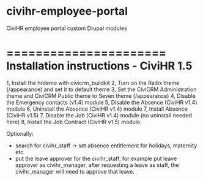 civihr-employee-portal
======================

CiviHR employee portal custom Drupal modules

======================
Installation instructions - CiviHR 1.5
======================

1, Install the hrdemo with civicrm_buildkit
2, Turn on the Radix theme (/appearance) and set it to default theme
3, Set the CiviCRM Administration theme and CiviCRM Public theme to Seven theme (/appearance)
4, Disable the Emergency contacts (v1.4) module
5, Disable the Absence (CiviHR v1.4) module
6, Uninstall the Absence (CiviHR v1.4) module
7, Install Absence (CiviHR v1.5)
7, Disable the Job (CiviHR v1.4) module (no uninstall needed here)
8, Install the Job Contract (CiviHR v1.5) module

Optionally:
- search for civihr_staff -> set absence entitlement for holidays, maternity etc
- put the leave approver for the civihr_staff, for example put leave approver as civihr_manager, after requesting a leave as staff, the civihr_manager will need to approve that leave.

